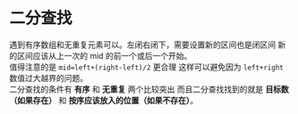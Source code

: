 # 二分查找
遇到有序数组和无重复元素可以。左闭右闭下，需要设置新的区间也是闭区间
新的区间应该从上一次的 mid 的前一个或后一个开始。  
值得注意的是 `mid=left+(right-left)/2` 更合理
这样可以避免因为 `left+right` 数值过大越界的问题。  
二分查找的条件有 **有序** 和 **无重复** 两个比较突出
而且二分查找找到的就是 **目标数（如果存在）** 和 **按序应该放入的位置（如果不存在）**。  